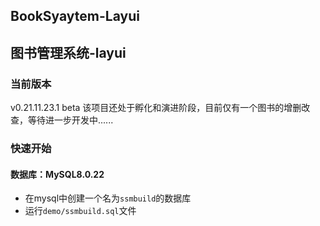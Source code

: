 ## BookSyaytem-Layui
## 图书管理系统-layui
### 当前版本
v0.21.11.23.1 beta
该项目还处于孵化和演进阶段，目前仅有一个图书的增删改查，等待进一步开发中......
### 快速开始
#### 数据库：MySQL8.0.22
- 在mysql中创建一个名为`ssmbuild`的数据库
- 运行`demo/ssmbuild.sql`文件
